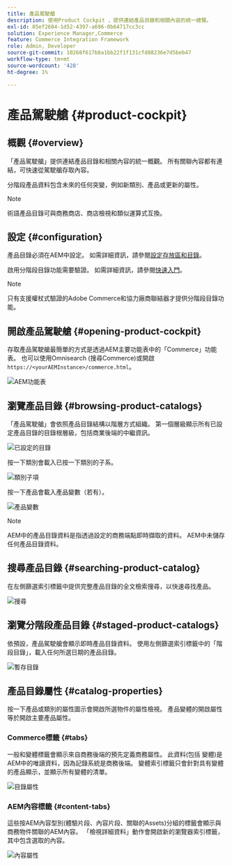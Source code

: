 ```yaml
---
title: 產品駕駛艙
description: 使用Product Cockpit ，提供連結產品目錄和相關內容的統一總覽。
exl-id: 05ef2604-1d52-4397-a696-0b64717cc3cc
solution: Experience Manager,Commerce
feature: Commerce Integration Framework
role: Admin, Developer
source-git-commit: 10268f617b8a1bb22f1f131cfd88236e7d5beb47
workflow-type: tm+mt
source-wordcount: '428'
ht-degree: 1%

---
```


# 產品駕駛艙 {#product-cockpit}

## 概觀 {#overview}

「產品駕駛艙」提供連結產品目錄和相關內容的統一概觀。 所有關聯內容都有連結，可快速從駕駛艙存取內容。

分階段產品資料包含未來的任何突變，例如新類別、產品或更新的屬性。

>[!NOTE]
>
>術語產品目錄可與商務商店、商店檢視和類似運算式互換。

## 設定 {#configuration}

產品目錄必須在AEM中設定。 如需詳細資訊，請參閱[設定存放區和目錄](/help/commerce/cif/getting-started.md#catalog)。

啟用分階段目錄功能需要驗證。 如需詳細資訊，請參閱[快速入門](/help/commerce/cif/getting-started.md)。

>[!NOTE]
>
>只有支援權杖式驗證的Adobe Commerce和協力廠商聯結器才提供分階段目錄功能。

## 開啟產品駕駛艙 {#opening-product-cockpit}

存取產品駕駛艙最簡單的方式是透過AEM主要功能表中的「Commerce」功能表。 也可以使用Omnisearch (搜尋Commerce)或開啟`https://<yourAEMInstance>/commerce.html`。

![AEM功能表](/help/commerce/cif/assets/aem-menu.png)

## 瀏覽產品目錄 {#browsing-product-catalogs}

「產品駕駛艙」會依照產品目錄結構以階層方式組織。 第一個層級顯示所有已設定產品目錄的目錄根層級，包括商業後端的中繼資訊。

![已設定的目錄](/help/commerce/cif/assets/catalog-overview.png)

按一下類別會載入已按一下類別的子系。

![類別子項](/help/commerce/cif/assets/catalog-category-children.png)

按一下產品會載入產品變數（若有）。

![產品變數](/help/commerce/cif/assets/catalog-product-variation.png)

>[!NOTE]
>
>AEM中的產品目錄資料是指透過設定的商務端點即時擷取的資料。 AEM中未儲存任何產品目錄資料。

## 搜尋產品目錄 {#searching-product-catalog}

在左側篩選索引標籤中提供完整產品目錄的全文檢索搜尋，以快速尋找產品。

![搜尋](/help/commerce/cif/assets/search-cockpit.png)

## 瀏覽分階段產品目錄 {#staged-product-catalogs}

依預設，產品駕駛艙會顯示即時產品目錄資料。 使用左側篩選索引標籤中的「階段目錄」，載入任何所選日期的產品目錄。

![暫存目錄](/help/commerce/cif/assets/staged-cockpit.png)

## 產品目錄屬性 {#catalog-properties}

按一下產品或類別的屬性圖示會開啟所選物件的屬性檢視。 產品變體的開啟屬性等於開啟主要產品屬性。

### Commerce標籤 {#tabs}

一般和變體標籤會顯示來自商務後端的預先定義商務屬性。 此資料(包括 變體)是AEM中的唯讀資料，因為記錄系統是商務後端。 變體索引標籤只會針對具有變體的產品顯示，並顯示所有變體的清單。

![目錄屬性](/help/commerce/cif/assets/catalog-properties.png)

### AEM內容標籤 {#content-tabs}

這些按AEM內容型別(體驗片段、內容片段、關聯的Assets)分組的標籤會顯示與商務物件關聯的AEM內容。 「檢視詳細資料」動作會開啟新的瀏覽器索引標籤，其中包含選取的內容。

![內容屬性](/help/commerce/cif/assets/content-properties.png)
